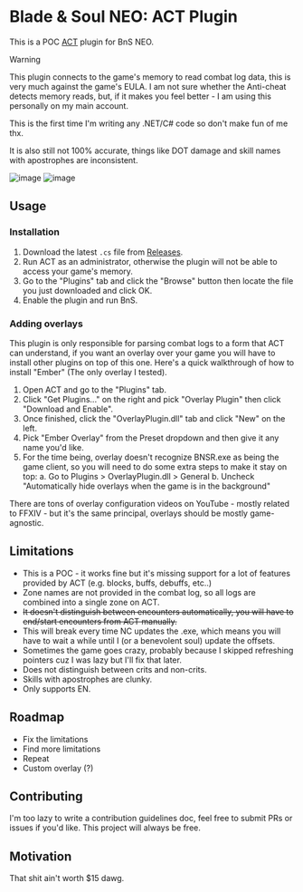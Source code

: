# Blade & Soul NEO: ACT Plugin

This is a POC [ACT](https://advancedcombattracker.com/home.php) plugin for BnS NEO.

> [!WARNING]  
> This plugin connects to the game's memory to read combat log data, this is very much against the game's EULA. I am not sure whether the Anti-cheat detects memory reads, but, if it makes you feel better - I am using this personally on my main account.
>
> This is the first time I'm writing any .NET/C# code so don't make fun of me thx.
>
> It is also still not 100% accurate, things like DOT damage and skill names with apostrophes are inconsistent.

![image](https://github.com/user-attachments/assets/766a99c0-7986-4164-8e9e-709ab4b0db77)
![image](https://github.com/user-attachments/assets/ffb0abf6-b8a9-49ef-bd15-0e8fc2cf0183)

## Usage

### Installation

1. Download the latest `.cs` file from [Releases](https://github.com/azuradara/neo-act-plugin/releases).
2. Run ACT as an administrator, otherwise the plugin will not be able to access your game's memory.
3. Go to the "Plugins" tab and click the "Browse" button then locate the file you just downloaded and click OK.
4. Enable the plugin and run BnS.

### Adding overlays

This plugin is only responsible for parsing combat logs to a form that ACT can understand, if you want an overlay over your game you will have to install other plugins on top of this one. Here's a quick walkthrough of how to install "Ember" (The only overlay I tested).

1. Open ACT and go to the "Plugins" tab.
2. Click "Get Plugins..." on the right and pick "Overlay Plugin" then click "Download and Enable".
3. Once finished, click the "OverlayPlugin.dll" tab and click "New" on the left.
4. Pick "Ember Overlay" from the Preset dropdown and then give it any name you'd like.
5. For the time being, overlay doesn't recognize BNSR.exe as being the game client, so you will need to do some extra steps to make it stay on top:
  a. Go to Plugins > OverlayPlugin.dll > General
  b. Uncheck "Automatically hide overlays when the game is in the background"

There are tons of overlay configuration videos on YouTube - mostly related to FFXIV - but it's the same principal, overlays should be mostly game-agnostic.

## Limitations

- This is a POC - it works fine but it's missing support for a lot of features provided by ACT (e.g. blocks, buffs, debuffs, etc..)
- Zone names are not provided in the combat log, so all logs are combined into a single zone on ACT.
- ~~It doesn't distinguish between encounters automatically, you will have to end/start encounters from ACT manually.~~
- This will break every time NC updates the .exe, which means you will have to wait a while until I (or a benevolent soul) update the offsets.
- Sometimes the game goes crazy, probably because I skipped refreshing pointers cuz I was lazy but I'll fix that later.
- Does not distinguish between crits and non-crits.
- Skills with apostrophes are clunky.
- Only supports EN.

## Roadmap

- Fix the limitations
- Find more limitations
- Repeat
- Custom overlay (?)

## Contributing

I'm too lazy to write a contribution guidelines doc, feel free to submit PRs or issues if you'd like. This project will always be free.

## Motivation

That shit ain't worth $15 dawg.
